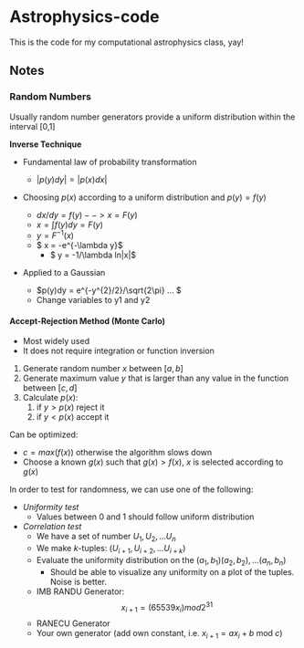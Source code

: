 # Astrophysics-code
This is the code for my computational astrophysics class, yay!

## Notes

### Random Numbers

Usually random number generators provide a uniform distribution within the interval [0,1]

**Inverse Technique**
- Fundamental law of probability transformation

    - $|p(y)dy| = |p(x)dx|$
- Choosing $p(x)$ according to a uniform distribution and $p(y) = f(y)$
    - $dx/dy = f(y) --> x = F(y)$
    - $x = \int{f(y)dy} = F(y)$
    - $y = F^{-1}(x)$
    - $ x = -e^{-\lambda y}$
        - $ y = -1/\lambda ln|x|$

- Applied to a Gaussian
    - $p(y)dy = e^{-y^{2}/2}/\sqrt{2\pi}  ... $
    - Change variables to y1 and y2

#### Accept-Rejection Method (Monte Carlo)

- Most widely used
- It does not require integration or function inversion

1. Generate random number $x$ between $[a,b]$
2. Generate maximum value $y$ that is larger than any value in the function between $[c,d]$
3. Calculate $p(x):$
    1. if $y > p(x)$ reject it
    2. if $y < p(x)$ accept it

Can be optimized:
- $c = max(f(x))$ otherwise the algorithm slows down
- Choose a known $g(x)$ such that $g(x)>f(x)$, $x$ is selected according to $g(x)$

In order to test for randomness, we can use one of the following:
- *Uniformity test*
    - Values between 0 and 1 should follow uniform distribution
- *Correlation test*
    - We have a set of number $U_1, U_2,...U_n$
    - We make *k*-tuples: ($U_{i+1},U_{i+2},...U_{i+k}$)
    - Evaluate the uniformity distribution on the $(a_1,b_1)(a_2,b_2), ... (a_n,b_n)$
        - Should be able to visualize any uniformity on a plot of the tuples. Noise is better.
    - IMB RANDU Generator:
    $$x_{i+1} = (65539x_i) mod 2^{31}$$
    - RANECU Generator
    - Your own generator (add own constant, i.e. $x_{i+1} = ax_i + b$ mod $c$)
    